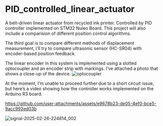 # PID_controlled_linear_actuator
A belt-driven linear actuator from recycled ink printer. Controlled by PID controller implemented on STM32 Nuleo Board. This project will also include a comparision of different position control algorithms.

The third goal is to compare different methods of displacement measurement, i'll try to compare ultrasonic sensor (HC-SR04) with encoder-based position feedback.

The linear encoder in this system is implemented using a slotted optocoupler and an encoder strip with markings. I’ve attached a photo that shows a close-up of the device.
![optocoupler](https://github.com/user-attachments/assets/5379347d-ad52-4ae9-aa2b-9654e58f6a97)

At the moment, I’m unable to proceed further due to a short circuit issue, but here’s a video showing how the controller works implemented on the Arduino R3 board.

https://github.com/user-attachments/assets/e9678b23-de05-4ef0-bce5-9acc992ed03b

![signal-2025-02-26-224814_002](https://github.com/user-attachments/assets/bf286654-9d7c-4796-8270-6f37583d6115)
